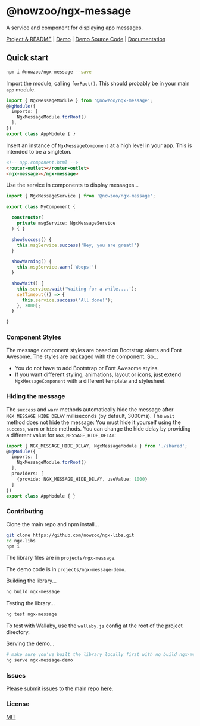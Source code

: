 # @nowzoo/ngx-message

A service and component for displaying app messages.

[Project & README](https://github.com/nowzoo/ngx-libs/tree/master/projects/ngx-message)
|
[Demo](https://nowzoo.github.io/ngx-libs/ngx-message/)
|
[Demo Source Code](https://github.com/nowzoo/ngx-libs/tree/master/projects/ngx-message-demo/src/app)
|
[Documentation](https://nowzoo.github.io/ngx-libs/ngx-message/docs/)

## Quick start

```bash
npm i @nowzoo/ngx-message --save
```

Import the module, calling `forRoot()`. This should probably be in your main `app` module.
```typescript
import { NgxMessageModule } from '@nowzoo/ngx-message';
@NgModule({
  imports: [
    NgxMessageModule.forRoot()
  ],
})
export class AppModule { }
```

Insert an instance of `NgxMessageComponent` at a high level in your app. This is intended to be a singleton.

```html
<!-- app.component.html -->
<router-outlet></router-outlet>
<ngx-message></ngx-message>
```

Use the service in components to display messages...
```typescript
import { NgxMessageService } from '@nowzoo/ngx-message';

export class MyComponent {

  constructor(
    private msgService: NgxMessageService
  ) { }

  showSuccess() {
    this.msgService.success('Hey, you are great!')
  }

  showWarning() {
    this.msgService.warn('Woops!')
  }

  showWait() {
    this.service.wait('Waiting for a while....');
    setTimeout(() => {
      this.service.success('All done!');
    }, 3000);
  }

}

```

### Component Styles

The message component styles are based on Bootstrap alerts and Font Awesome. The styles are packaged with the component. So...
 - You do not have to add Bootstrap or Font Awesome styles.
 - If you want different styling, animations, layout or icons, just extend `NgxMessageComponent` with a different template and stylesheet.

### Hiding the message

The `success` and `warn` methods automatically hide the message after `NGX_MESSAGE_HIDE_DELAY` milliseconds (by default, 3000ms). The `wait` method does not hide the message: You must hide it yourself using the `success`, `warn` or `hide` methods. You can change the hide delay by providing a different value for `NGX_MESSAGE_HIDE_DELAY`:

```ts
import { NGX_MESSAGE_HIDE_DELAY, NgxMessageModule } from './shared';
@NgModule({
  imports: [
    NgxMessageModule.forRoot()
  ],
  providers: [
    {provide: NGX_MESSAGE_HIDE_DELAY, useValue: 1000}
  ]
})
export class AppModule { }
```

### Contributing

Clone the main repo and npm install...
```bash
git clone https://github.com/nowzoo/ngx-libs.git
cd ngx-libs
npm i
```

The library files are in `projects/ngx-message`.

The demo code is in `projects/ngx-message-demo`.

Building the library...
```bash
ng build ngx-message
```

Testing the library...
```bash
ng test ngx-message
```
To test with Wallaby, use the `wallaby.js` config at the root of the project directory.

Serving the demo...
```bash
# make sure you've built the library locally first with ng build ngx-message
ng serve ngx-message-demo
```

### Issues
Please submit issues to the main repo [here](https://github.com/nowzoo/ngx-libs/issues).

### License
[MIT](https://github.com/nowzoo/ngx-libs/blob/master/projects/ngx-message/LICENSE)

